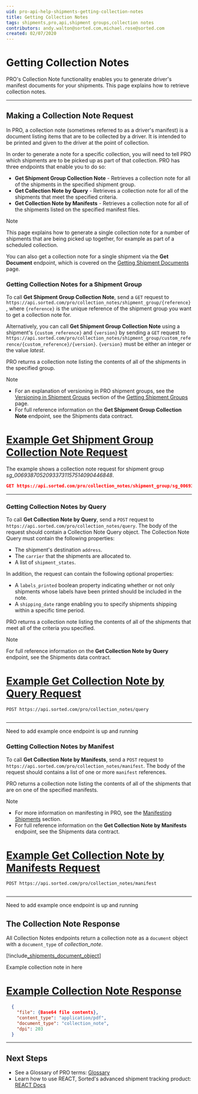 ```yaml
---
uid: pro-api-help-shipments-getting-collection-notes
title: Getting Collection Notes
tags: shipments,pro,api,shipment groups,collection notes
contributors: andy.walton@sorted.com,michael.rose@sorted.com
created: 02/07/2020
---
```

# Getting Collection Notes

PRO's Collection Note functionality enables you to generate driver's manifest documents for your shipments. This page explains how to retrieve collection notes.

---

## Making a Collection Note Request

In PRO, a collection note (sometimes referred to as a driver's manifest) is a document listing items that are to be collected by a driver. It is intended to be printed and given to the driver at the point of collection.

In order to generate a note for a specific collection, you will need to tell PRO which shipments are to be picked up as part of that collection. PRO has three endpoints that enable you to do so:

* **Get Shipment Group Collection Note** - Retrieves a collection note for all of the shipments in the specified shipment group.
* **Get Collection Note by Query** - Retrieves a collection note for all of the shipments that meet the specified criteria. 
* **Get Collection Note by Manifests** - Retrieves a collection note for all of the shipments listed on the specified manifest files.

> [!NOTE]
> This page explains how to generate a single collection note for a number of shipments that are being picked up together, for example as part of a scheduled collection. 
>
> You can also get a collection note for a single shipment via the **Get Document** endpoint, which is covered on the [Getting Shipment Documents](/pro/api/shipments/getting_shipment_documents.html) page.

### Getting Collection Notes for a Shipment Group

To call **Get Shipment Group Collection Note**, send a `GET` request to `https://api.sorted.com/pro/collection_notes/shipment_group/{reference}`, where `{reference}` is the unique reference of the shipment group you want to get a collection note for.

Alternatively, you can call **Get Shipment Group Collection Note** using a shipment's `{custom_reference}` and `{version}` by sending a `GET` request to `https://api.sorted.com/pro/collection_notes/shipment_group/custom_reference/{custom_reference}/{version}`. `{version}` must be either an integer or the value _latest_.

PRO returns a collection note listing the contents of all of the shipments in the specified group.

> [!NOTE]
> * For an explanation of versioning in PRO shipment groups, see the [Versioning in Shipment Groups](/pro/api/shipments/getting_shipment_groups.html#versioning-in-shipment-groups) section of the [Getting Shipment Groups](/pro/api/shipments/getting_shipment_groups.html) page.
> * For full reference information on the **Get Shipment Group Collection Note** endpoint, see the Shipments data contract.

# [Example Get Shipment Group Collection Note Request](#tab/get-shipment-group-collection-note-request)

The example shows a collection note request for shipment group *sg_00693870520933731157514090446848*.

```json
GET https://api.sorted.com/pro/collection_notes/shipment_group/sg_00693870520933731157514090446848
```
---

### Getting Collection Notes by Query

To call **Get Collection Note by Query**, send a `POST` request to `https://api.sorted.com/pro/collection_notes/query`. The body of the request should contain a Collection Note Query object. The Collection Note Query must contain the following properties:

* The shipment's destination `address`.
* The `carrier` that the shipments are allocated to.
* A list of `shipment_states`.

In addition, the request can contain the following optional properties:

* A `labels_printed` boolean property indicating whether or not only shipments whose labels have been printed should be included in the note.
* A `shipping_date` range enabling you to specify shipments shipping within a specific time period.

PRO returns a collection note listing the contents of all of the shipments that meet all of the criteria you specified.

> [!NOTE]
> For full reference information on the **Get Collection Note by Query** endpoint, see the Shipments data contract.

# [Example Get Collection Note by Query Request](#tab/get-collection-note-by-query-request)

`POST https://api.sorted.com/pro/collection_notes/query`

```json

```
---

<span class="highlight">Need to add example once endpoint is up and running</span>

### Getting Collection Notes by Manifest

To call **Get Collection Note by Manifests**, send a `POST` request to `https://api.sorted.com/pro/collection_notes/manifest`. The body of the request should contains a list of one or more `manifest` references.

PRO returns a collection note listing the contents of all of the shipments that are on one of the specified manifests.

> [!NOTE]
> * For more information on manifesting in PRO, see the [Manifesting Shipments](/pro/api/shipments/manifesting_shipments.html) section.
> * For full reference information on the **Get Collection Note by Manifests** endpoint, see the Shipments data contract.

# [Example Get Collection Note by Manifests Request](#tab/get-collection-note-by-manifests-request)

`POST https://api.sorted.com/pro/collection_notes/manifest`

```json

```
---

<span class="highlight">Need to add example once endpoint is up and running</span>

## The Collection Note Response

All Collection Notes endpoints return a collection note as a `document` object with a `document_type` of *collection_note*.

[!include[_shipments_document_object](../includes/_shipments_document_object.md)]

<span class="highlight">Example collection note in here</span>

# [Example Collection Note Response](#tab/example-collection-note-response)

```json
  {
    "file": {Base64 file contents},
    "content_type": "application/pdf",
    "document_type": "collection_note",
    "dpi": 203
  }
```
---

## Next Steps

* See a Glossary of PRO terms: [Glossary](/pro/api/shipments/shipments_glossary.html)
* Learn how to use REACT, Sorted's advanced shipment tracking product: [REACT Docs](/react/index.html?v2)